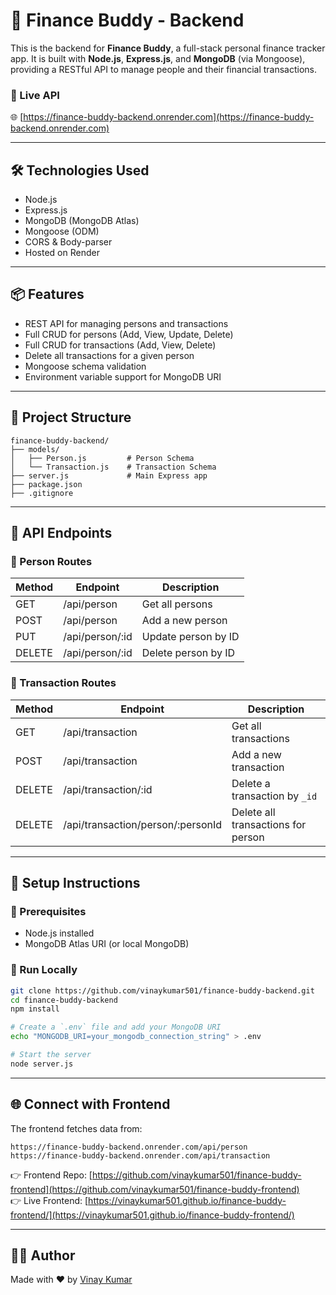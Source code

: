# 🧠 Finance Buddy - Backend

This is the backend for **Finance Buddy**, a full-stack personal finance tracker app. It is built with **Node.js**, **Express.js**, and **MongoDB** (via Mongoose), providing a RESTful API to manage people and their financial transactions.

### 🔗 Live API
🌐 [https://finance-buddy-backend.onrender.com](https://finance-buddy-backend.onrender.com)

---

## 🛠️ Technologies Used
- Node.js
- Express.js
- MongoDB (MongoDB Atlas)
- Mongoose (ODM)
- CORS & Body-parser
- Hosted on Render

---

## 📦 Features
- REST API for managing persons and transactions
- Full CRUD for persons (Add, View, Update, Delete)
- Full CRUD for transactions (Add, View, Delete)
- Delete all transactions for a given person
- Mongoose schema validation
- Environment variable support for MongoDB URI

---

## 📁 Project Structure
```
finance-buddy-backend/
├── models/
│   ├── Person.js         # Person Schema
│   └── Transaction.js    # Transaction Schema
├── server.js             # Main Express app
├── package.json
├── .gitignore
```

---

## 📂 API Endpoints

### 🔸 Person Routes

| Method | Endpoint              | Description              |
|--------|------------------------|--------------------------|
| GET    | /api/person           | Get all persons          |
| POST   | /api/person           | Add a new person         |
| PUT    | /api/person/:id       | Update person by ID      |
| DELETE | /api/person/:id       | Delete person by ID      |

### 🔸 Transaction Routes

| Method | Endpoint                            | Description                         |
|--------|--------------------------------------|-------------------------------------|
| GET    | /api/transaction                    | Get all transactions                |
| POST   | /api/transaction                    | Add a new transaction               |
| DELETE | /api/transaction/:id                | Delete a transaction by `_id`       |
| DELETE | /api/transaction/person/:personId  | Delete all transactions for person  |

---

## 🚀 Setup Instructions

### 🔧 Prerequisites
- Node.js installed
- MongoDB Atlas URI (or local MongoDB)

### 🧪 Run Locally
```bash
git clone https://github.com/vinaykumar501/finance-buddy-backend.git
cd finance-buddy-backend
npm install

# Create a `.env` file and add your MongoDB URI
echo "MONGODB_URI=your_mongodb_connection_string" > .env

# Start the server
node server.js
```

---

## 🌐 Connect with Frontend

The frontend fetches data from:
```
https://finance-buddy-backend.onrender.com/api/person
https://finance-buddy-backend.onrender.com/api/transaction
```

👉 Frontend Repo: [https://github.com/vinaykumar501/finance-buddy-frontend](https://github.com/vinaykumar501/finance-buddy-frontend)  
👉 Live Frontend: [https://vinaykumar501.github.io/finance-buddy-frontend/](https://vinaykumar501.github.io/finance-buddy-frontend/)

---

## 👨‍💻 Author
Made with ❤️ by [Vinay Kumar](https://github.com/vinaykumar501)
